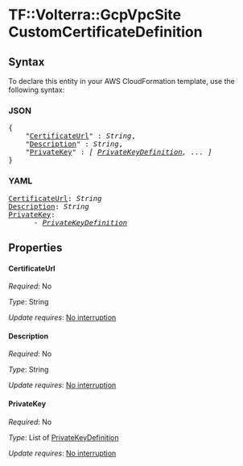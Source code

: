 # TF::Volterra::GcpVpcSite CustomCertificateDefinition

## Syntax

To declare this entity in your AWS CloudFormation template, use the following syntax:

### JSON

<pre>
{
    "<a href="#certificateurl" title="CertificateUrl">CertificateUrl</a>" : <i>String</i>,
    "<a href="#description" title="Description">Description</a>" : <i>String</i>,
    "<a href="#privatekey" title="PrivateKey">PrivateKey</a>" : <i>[ <a href="privatekeydefinition.md">PrivateKeyDefinition</a>, ... ]</i>
}
</pre>

### YAML

<pre>
<a href="#certificateurl" title="CertificateUrl">CertificateUrl</a>: <i>String</i>
<a href="#description" title="Description">Description</a>: <i>String</i>
<a href="#privatekey" title="PrivateKey">PrivateKey</a>: <i>
      - <a href="privatekeydefinition.md">PrivateKeyDefinition</a></i>
</pre>

## Properties

#### CertificateUrl

_Required_: No

_Type_: String

_Update requires_: [No interruption](https://docs.aws.amazon.com/AWSCloudFormation/latest/UserGuide/using-cfn-updating-stacks-update-behaviors.html#update-no-interrupt)

#### Description

_Required_: No

_Type_: String

_Update requires_: [No interruption](https://docs.aws.amazon.com/AWSCloudFormation/latest/UserGuide/using-cfn-updating-stacks-update-behaviors.html#update-no-interrupt)

#### PrivateKey

_Required_: No

_Type_: List of <a href="privatekeydefinition.md">PrivateKeyDefinition</a>

_Update requires_: [No interruption](https://docs.aws.amazon.com/AWSCloudFormation/latest/UserGuide/using-cfn-updating-stacks-update-behaviors.html#update-no-interrupt)

